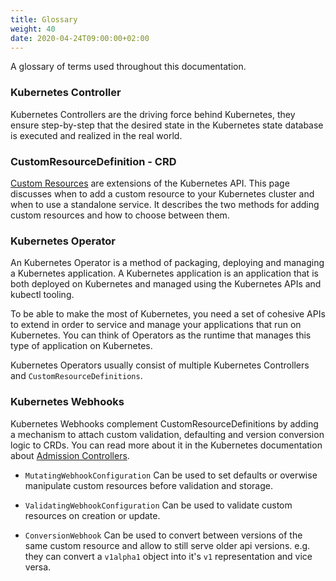 ```yaml
---
title: Glossary
weight: 40
date: 2020-04-24T09:00:00+02:00
---
```


A glossary of terms used throughout this documentation.

### Kubernetes Controller

Kubernetes Controllers are the driving force behind Kubernetes, they ensure step-by-step that the desired state in the Kubernetes state database is executed and realized in the real world.

### CustomResourceDefinition - CRD

[Custom Resources][custom-resources] are extensions of the Kubernetes API. This page discusses when to add a custom resource to your Kubernetes cluster and when to use a standalone service. It describes the two methods for adding custom resources and how to choose between them.

### Kubernetes Operator

An Kubernetes Operator is a method of packaging, deploying and managing a Kubernetes application. A Kubernetes application is an application that is both deployed on Kubernetes and managed using the Kubernetes APIs and kubectl tooling.

To be able to make the most of Kubernetes, you need a set of cohesive APIs to extend in order to service and manage your applications that run on Kubernetes. You can think of Operators as the runtime that manages this type of application on Kubernetes.

Kubernetes Operators usually consist of multiple Kubernetes Controllers and `CustomResourceDefinitions`.


### Kubernetes Webhooks

Kubernetes Webhooks complement CustomResourceDefinitions by adding a mechanism to attach custom validation, defaulting and version conversion logic to CRDs.
You can read more about it in the Kubernetes documentation about [Admission Controllers][admission-controllers].

- `MutatingWebhookConfiguration`
  Can be used to set defaults or overwise manipulate custom resources before validation and storage.

- `ValidatingWebhookConfiguration`
  Can be used to validate custom resources on creation or update.

- `ConversionWebhook`
  Can be used to convert between versions of the same custom resource and allow to still serve older api versions. e.g. they can convert a `v1alpha1` object into it's `v1` representation and vice versa.

[admission-controllers]: https://kubernetes.io/docs/reference/access-authn-authz/extensible-admission-controllers/
[custom-resources]: https://kubernetes.io/docs/concepts/extend-kubernetes/api-extension/custom-resources/
